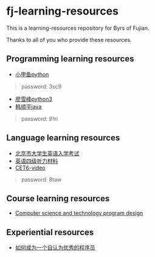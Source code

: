 # fj-learning-resources
This is a learning-resources repository for Byrs of Fujian.

Thanks to all of you who provide these resources.

## Programming learning resources

- [小甲鱼python](http://pan.baidu.com/s/1mixtDrU) 
> password: 3sc9
- [廖雪峰python3](http://www.liaoxuefeng.com/wiki/0014316089557264a6b348958f449949df42a6d3a2e542c000)
- [韩顺平java](http://pan.baidu.com/s/1minkrW0)
> password: 91ri

## Language learning resources

- [北京市大学生英语入学考试](http://pan.baidu.com/s/1nu86G4p)
- [英语四级听力材料](http://pan.baidu.com/s/1pLQtKU3)
- [CET6-video](http://pan.baidu.com/s/1kVCoLAR)
> password: 8taw

## Course learning resources

- [Computer science and technology program design](https://github.com/Mr-Phoebe/ProgramDesign)

## Experiential resources

- [如何成为一个自认为优秀的程序员](https://github.com/Molunerfinn/fj-learning-resources/blob/master/如何成为一个自认为优秀的程序员.md)
